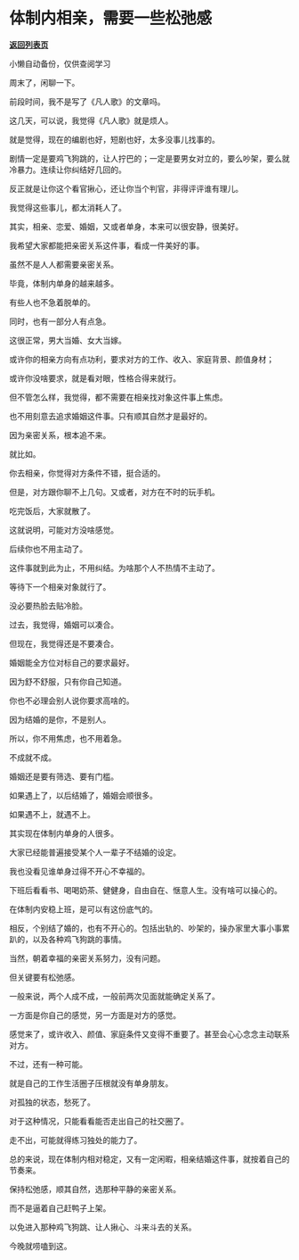 # 体制内相亲，需要一些松弛感

[**返回列表页**](/gzh/费曼的小茶馆)

小懒自动备份，仅供查阅学习

周末了，闲聊一下。

  

前段时间，我不是写了《凡人歌》的文章吗。

  

这几天，可以说，我觉得《凡人歌》就是烦人。

  

就是觉得，现在的编剧也好，短剧也好，太多没事儿找事的。

  

剧情一定是要鸡飞狗跳的，让人拧巴的；一定是要男女对立的，要么吵架，要么就冷暴力。连续让你纠结好几回的。

  

反正就是让你这个看官揪心，还让你当个判官，非得评评谁有理儿。

  

我觉得这些事儿，都太消耗人了。

  

其实，相亲、恋爱、婚姻，又或者单身，本来可以很安静，很美好。

  

我希望大家都能把亲密关系这件事，看成一件美好的事。

  

虽然不是人人都需要亲密关系。

  

毕竟，体制内单身的越来越多。

  

有些人也不急着脱单的。

  

同时，也有一部分人有点急。

  

这很正常，男大当婚、女大当嫁。

  

或许你的相亲方向有点功利，要求对方的工作、收入、家庭背景、颜值身材；

  

或许你没啥要求，就是看对眼，性格合得来就行。

  

但不管怎么样，我觉得，都不需要在相亲找对象这件事上焦虑。

  

也不用刻意去追求婚姻这件事。只有顺其自然才是最好的。

  

因为亲密关系，根本追不来。

  

就比如。

  

你去相亲，你觉得对方条件不错，挺合适的。

  

但是，对方跟你聊不上几句。又或者，对方在不时的玩手机。

  

吃完饭后，大家就散了。

  

这就说明，可能对方没啥感觉。

  

后续你也不用主动了。

  

这件事就到此为止，不用纠结。为啥那个人不热情不主动了。

  

等待下一个相亲对象就行了。

  

没必要热脸去贴冷脸。

  

过去，我觉得，婚姻可以凑合。

  

但现在，我觉得还是不要凑合。

  

婚姻能全方位对标自己的要求最好。

  

因为舒不舒服，只有你自己知道。

  

你也不必理会别人说你要求高啥的。

  

因为结婚的是你，不是别人。

  

所以，你不用焦虑，也不用着急。

  

不成就不成。

  

婚姻还是要有筛选、要有门槛。

  

如果遇上了，以后结婚了，婚姻会顺很多。

  

如果遇不上，就遇不上。

  

其实现在体制内单身的人很多。

  

大家已经能普遍接受某个人一辈子不结婚的设定。

  

我也没看见谁单身过得不开心不幸福的。

  

下班后看看书、喝喝奶茶、健健身，自由自在、惬意人生。没有啥可以操心的。

  

在体制内安稳上班，是可以有这份底气的。

  

相反，个别结了婚的，也有不开心的。包括出轨的、吵架的，操办家里大事小事累趴的，以及各种鸡飞狗跳的事情。

  

当然，朝着幸福的亲密关系努力，没有问题。

  

但关键要有松弛感。

  

一般来说，两个人成不成，一般前两次见面就能确定关系了。

  

一方面是你自己的感觉，另一方面是对方的感觉。

  

感觉来了，或许收入、颜值、家庭条件又变得不重要了。甚至会心心念念主动联系对方。

  

不过，还有一种可能。

  

就是自己的工作生活圈子压根就没有单身朋友。

  

对孤独的状态，愁死了。

  

对于这种情况，只能看看能否走出自己的社交圈了。

  

走不出，可能就得练习独处的能力了。

  

总的来说，现在体制内相对稳定，又有一定闲暇，相亲结婚这件事，就按着自己的节奏来。

  

保持松弛感，顺其自然，选那种平静的亲密关系。

  

而不是逼着自己赶鸭子上架。

  

以免进入那种鸡飞狗跳、让人揪心、斗来斗去的关系。

  

今晚就唠嗑到这。

  

